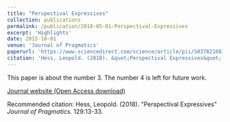 ```yaml
---
title: "Perspectival Expressives"
collection: publications
permalink: /publication/2018-05-01-Perspectival-Expressives
excerpt: 'Highlights'
date: 2015-10-01
venue: 'Journal of Pragmatics'
paperurl: 'https://www.sciencedirect.com/science/article/pii/S0378216616305719'
citation: 'Hess, Leopold. (2018). &quot;Perspectival Expressives&quot; <i>Journal of Pragmatics</i>. 129:13-33.'
---
```

This paper is about the number 3. The number 4 is left for future work.

[Journal website (Open Access download)](https://www.sciencedirect.com/science/article/pii/S0378216616305719)

Recommended citation: Hess, Leopold. (2018). &quot;Perspectival Expressives&quot; <i>Journal of Pragmatics</i>. 129:13-33.
